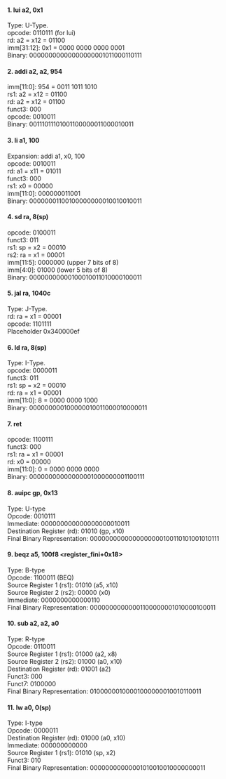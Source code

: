 #### 1. lui a2, 0x1
Type: U-Type.  
opcode: 0110111 (for lui)  
rd: a2 = x12 = 01100  
imm[31:12]: 0x1 = 0000 0000 0000 0001  
Binary: 00000000000000000001011000110111  

#### 2. addi a2, a2, 954
imm[11:0]: 954 = 0011 1011 1010  
rs1: a2 = x12 = 01100  
rd: a2 = x12 = 01100  
funct3: 000   
opcode: 0010011  
Binary: 00111011101001100000011000010011  

#### 3. li a1, 100  
Expansion: addi a1, x0, 100    
opcode: 0010011  
rd: a1 = x11 = 01011  
funct3: 000   
rs1: x0 = 00000  
imm[11:0]: 000000011001  
Binary: 00000001100100000000010010010011      

#### 4. sd ra, 8(sp)  
opcode: 0100011  
funct3: 011   
rs1: sp = x2 = 00010  
rs2: ra = x1 = 00001  
imm[11:5]: 0000000 (upper 7 bits of 8)  
imm[4:0]: 01000 (lower 5 bits of 8)  
Binary: 00000000000100010011010000100011    

#### 5. jal ra, 1040c
Type: J-Type.  
rd: ra = x1 = 00001  
opcode: 1101111  
Placeholder  0x340000ef  

#### 6. ld ra, 8(sp)
Type: I-Type.  
opcode: 0000011   
funct3: 011  
rs1: sp = x2 = 00010  
rd: ra = x1 = 00001  
imm[11:0]: 8 = 0000 0000 1000  
Binary: 000000000100000010011000010000011  

#### 7. ret
opcode: 1100111   
funct3: 000   
rs1: ra = x1 = 00001  
rd: x0 = 00000    
imm[11:0]: 0 = 0000 0000 0000  
Binary: 00000000000000001000000001100111

#### 8. auipc gp, 0x13  
Type: U-type  
Opcode: 0010111  
Immediate: 000000000000000000010011  
Destination Register (rd): 01010 (gp, x10)  
Final Binary Representation: 0000000000000000000100110101001010111  

#### 9. beqz a5, 100f8 <register_fini+0x18>  
Type: B-type  
Opcode: 1100011 (BEQ)  
Source Register 1 (rs1): 01010 (a5, x10)  
Source Register 2 (rs2): 00000 (x0)  
Immediate: 0000000000000110  
Final Binary Representation: 00000000000001100000001010000100011

  
#### 10. sub a2, a2, a0  
Type: R-type  
Opcode: 0110011  
Source Register 1 (rs1): 01000 (a2, x8)  
Source Register 2 (rs2): 01000 (a0, x10)  
Destination Register (rd): 01001 (a2)  
Funct3: 000  
Funct7: 0100000  
Final Binary Representation: 01000000100001000000010010110011  


#### 11. lw a0, 0(sp)  
Type: I-type  
Opcode: 0000011  
Destination Register (rd): 01000 (a0, x10)  
Immediate: 000000000000  
Source Register 1 (rs1): 01010 (sp, x2)  
Funct3: 010  
Final Binary Representation: 00000000000001010010010000000011  

